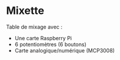 # Mixette

Table de mixage avec :
- Une carte Raspberry Pi
- 6 potentiomètres (6 boutons)
- Carte analogique/numérique (MCP3008)
